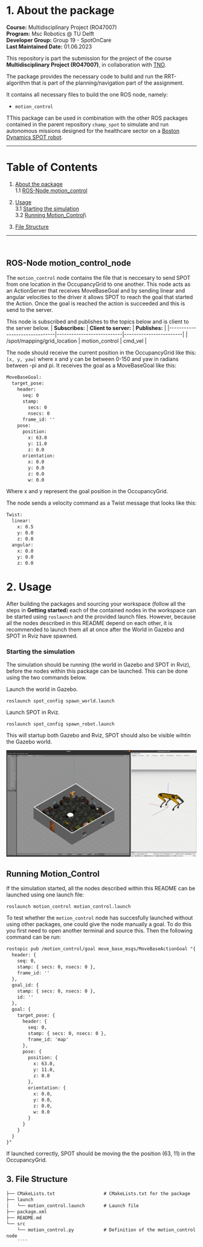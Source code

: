 


# 1. About the package <a name="atp"></a>
 **Course:**  Multidisciplinary Project (RO47007) \
 **Program:** Msc Robotics @ TU Delft            
 **Developer Group:**  Group 19 - SpotOnCare                     
 **Last Maintained Date:**  01.06.2023   


This repository is part the submission for the project of the course **Multidisciplinary Project (RO47007)**, in collaboration with  [TNO](https://www.tno.nl/en?gclid=.CjwKCAjw1MajBhAcEiwAagW9MSsTkBs0QeVZAyaxq9Fz1mtmGNJCkYzUVTuIwKk3bHhMCr6WwW6XnhoCvmsQAvD_BwE).


The package provides the necessary code to build and run the RRT-algorithm that is part of the planning/navigation part of the assignment.

  
It contains all necessary files to build the one ROS node, namely: 
- ``motion_control`` 

TThis package can be used in combination with the other ROS packages contained in the parent repository ``champ_spot`` to simulate and run autonomous missions designed for the healthcare sector on a [Boston Dynamics SPOT robot](https://www.bostondynamics.com/products/spot).

--- 

# Table of Contents

1.  [About the package](#atp) \
    1.1 [ROS-Node motion_control](#r1)

2. [Usage](#u)\
    3.1 [Starting the simulation](#rsim)\
    3.2 [Running Motion_Control](#rslam)\
    
    
3. [File Structure](#fs)





---

<p>&nbsp;</p>




## ROS-Node motion_control_node <a name="r1"></a>
The ``motion_control`` node contains the file that is neccesary to send SPOT from one location in the OccupancyGrid to one another. This node acts as an ActionServer that receives MoveBaseGoal and by sending linear and angular velocities to the driver it allows SPOT to reach the goal that started the Action. Once the goal is reached the action is succeeded and this is send to the server. 

This node is subscribed and publishes to the topics below and is client to the server below.
| **Subscribes:**               | **Client to server:**     | **Publishes:**         |
|-------------------------------|---------------------------|------------------------|
| /spot/mapping/grid_location   | motion_control            | cmd_vel                |

The node should receive the current position in the OccupancyGrid like this: ``[x, y, yaw]`` where x and y can be between 0-150 and yaw in radians between -pi and pi. It receives the goal as a MoveBaseGoal like this:
````
MoveBaseGoal:
  target_pose:
    header:
      seq: 0
      stamp:
        secs: 0
        nsecs: 0
      frame_id: ''
    pose:
      position:
        x: 63.0
        y: 11.0
        z: 0.0
      orientation:
        x: 0.0
        y: 0.0
        z: 0.0
        w: 0.0

````
Where x and y represent the goal position in the OccupancyGrid. 

The node sends a velocity command as a Twist message that looks like this:
````
Twist:
  linear:
    x: 0.5
    y: 0.0
    z: 0.0
  angular:
    x: 0.0
    y: 0.0
    z: 0.0

````

# 2. Usage <a name="u"></a>

After building the packages and sourcing your workspace (follow all the steps in **Getting started**) each of the contained nodes in the workspace can be started using ``roslaunch`` and the provided launch files. However, because all the nodes described in this README depend on each other, it is recommended to launch them all at once after the World in Gazebo and SPOT in Rviz have spawned.


### Starting the simulation <a name="rsim"></a>
The simulation should be running (the world in Gazebo and SPOT in Rviz), before the nodes within this package can be launched. This can be done using the two commands below.

Launch the world in Gazebo.
```console
roslaunch spot_config spawn_world.launch
```
Launch SPOT in Rviz.
```console
roslaunch spot_config spawn_robot.launch
```

This will startup both Gazebo and Rviz, SPOT should also be visible wihtin the Gazebo world.

<div style="text-align:center">
 <img src="images/simulation.png">
</div>

## Running Motion_Control <a name="rslam"></a>
If the simulation started, all the nodes described within this README can be launched using one launch file:
```console
roslaunch motion_control motion_control.launch
```

To test whether the ``motion_control`` node has succesfully launched without using other packages, one could give the node manually a goal. To do this you first need to open another terminal and source this. Then the following command can be run:
````
rostopic pub /motion_control/goal move_base_msgs/MoveBaseActionGoal "{
  header: {
    seq: 0,
    stamp: { secs: 0, nsecs: 0 },
    frame_id: ''
  },
  goal_id: {
    stamp: { secs: 0, nsecs: 0 },
    id: ''
  },
  goal: {
    target_pose: {
      header: {
        seq: 0,
        stamp: { secs: 0, nsecs: 0 },
        frame_id: 'map'
      },
      pose: {
        position: {
          x: 63.0,
          y: 11.0,
          z: 0.0
        },
        orientation: {
          x: 0.0,
          y: 0.0,
          z: 0.0,
          w: 0.0
        }
      }
    }
  }
}"
```` 
If launched correctly, SPOT should be moving the the position (63, 11) in the OccupancyGrid. 

## 3. File Structure <a name="fs"></a>
````
├── CMakeLists.txt                  # CMakeLists.txt for the package
├── launch
│   └── motion_control.launch       # Launch file
├── package.xml
├── README.md
└── src
    └── motion_control.py           # Definition of the motion_control node
    ````